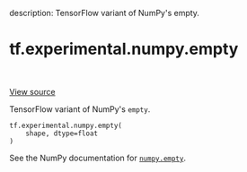 description: TensorFlow variant of NumPy's empty.

<div itemscope itemtype="http://developers.google.com/ReferenceObject">
<meta itemprop="name" content="tf.experimental.numpy.empty" />
<meta itemprop="path" content="Stable" />
</div>

# tf.experimental.numpy.empty

<!-- Insert buttons and diff -->

<table class="tfo-notebook-buttons tfo-api nocontent" align="left">

</table>

<a target="_blank" class="external" href="/code/stable/tensorflow/python/ops/numpy_ops/np_array_ops.py">View source</a>



TensorFlow variant of NumPy's `empty`.


<pre class="devsite-click-to-copy prettyprint lang-py tfo-signature-link">
<code>tf.experimental.numpy.empty(
    shape, dtype=float
)
</code></pre>



<!-- Placeholder for "Used in" -->

See the NumPy documentation for [`numpy.empty`](https://numpy.org/doc/stable/reference/generated/numpy.empty.html).